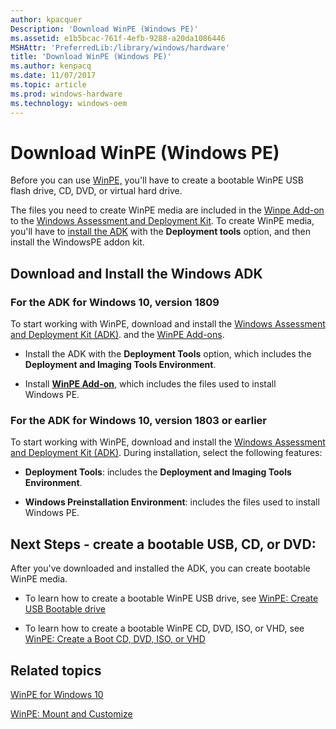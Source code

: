 ```yaml
---
author: kpacquer
Description: 'Download WinPE (Windows PE)'
ms.assetid: e1b5bcac-761f-4efb-9288-a20da1086446
MSHAttr: 'PreferredLib:/library/windows/hardware'
title: 'Download WinPE (Windows PE)'
ms.author: kenpacq
ms.date: 11/07/2017
ms.topic: article
ms.prod: windows-hardware
ms.technology: windows-oem
---
```


# Download WinPE (Windows PE)


Before you can use [WinPE,](winpe-intro.md) you'll have to create a bootable WinPE USB flash drive, CD, DVD, or virtual hard drive.

The files you need to create WinPE media are included in the [Winpe Add-on](https://go.microsoft.com/fwlink/?linkid=2022233) to the [Windows Assessment and Deployment Kit](http://go.microsoft.com/fwlink/?LinkId=526803). To create WinPE media, you'll have to [install the ADK](https://docs.microsoft.com/en-us/windows-hardware/get-started/adk-install) with the **Deployment tools** option, and then install the WindowsPE addon kit.

## Download and Install the Windows ADK

### For the ADK for Windows 10, version 1809

To start working with WinPE, download and install the [Windows Assessment and Deployment Kit (ADK)](http://go.microsoft.com/fwlink/?LinkId=526803). and the [WinPE Add-ons](https://go.microsoft.com/fwlink/?linkid=2022233). 

-   Install the ADK with the **Deployment Tools** option, which includes the **Deployment and Imaging Tools Environment**.

-   Install [**WinPE Add-on**](https://go.microsoft.com/fwlink/?linkid=2022233), which includes the files used to install Windows PE.


### For the ADK for Windows 10, version 1803 or earlier

To start working with WinPE, download and install the [Windows Assessment and Deployment Kit (ADK)](http://go.microsoft.com/fwlink/?LinkId=526803). During installation, select the following features:

-   **Deployment Tools**: includes the **Deployment and Imaging Tools Environment**.

-   **Windows Preinstallation Environment**: includes the files used to install Windows PE.

## Next Steps - create a bootable USB, CD, or DVD:

After you've downloaded and installed the ADK, you can create bootable WinPE media.

- To learn how to create a bootable WinPE USB drive, see [WinPE: Create USB Bootable drive](winpe-create-usb-bootable-drive.md) 

- To learn how to create a bootable WinPE CD, DVD, ISO, or VHD, see [WinPE: Create a Boot CD, DVD, ISO, or VHD](winpe-create-a-boot-cd-dvd-iso-or-vhd.md)

## <span id="related_topics"></span>Related topics


[WinPE for Windows 10](winpe-intro.md)

[WinPE: Mount and Customize](winpe-mount-and-customize.md)
